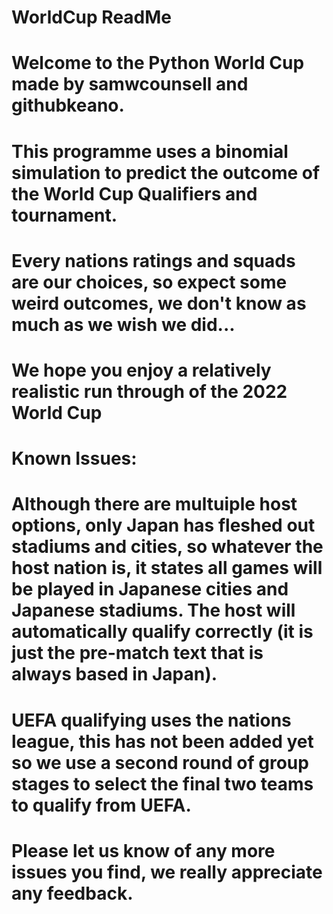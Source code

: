 # WorldCup ReadMe

# Welcome to the Python World Cup made by samwcounsell and githubkeano.

# This programme uses a binomial simulation to predict the outcome of the World Cup Qualifiers and tournament. 
# Every nations ratings and squads are our choices, so expect some weird outcomes, we don't know as much as we wish we did...

# We hope you enjoy a relatively realistic run through of the 2022 World Cup

# Known Issues:
  # Although there are multuiple host options, only Japan has fleshed out stadiums and cities, so whatever the host nation is, it states all games will be played in Japanese     cities and Japanese stadiums. The host will automatically qualify correctly (it is just the pre-match text that is always based in Japan).
  # UEFA qualifying uses the nations league, this has not been added yet so we use a second round of group stages to select the final two teams to qualify from UEFA.
  
# Please let us know of any more issues you find, we really appreciate any feedback.
  
